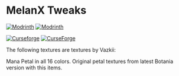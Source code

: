 # MelanX Tweaks

[![Modrinth](https://badges.moddingx.org/modrinth/versions/pLlcbpkx)](https://modrinth.com/mod/melanx-tweaks)
[![Modrinth](https://badges.moddingx.org/modrinth/downloads/pLlcbpkx)](https://modrinth.com/mod/melanx-tweaks)

[![Curseforge](https://badges.moddingx.org/curseforge/versions/289799)](https://www.curseforge.com/minecraft/mc-mods/melanx-tweaks)
[![CurseForge](https://badges.moddingx.org/curseforge/downloads/289799)](https://www.curseforge.com/minecraft/mc-mods/melanx-tweaks)

The following textures are textures by Vazkii:

Mana Petal in all 16 colors. Original petal textures from latest Botania version with this items. 
